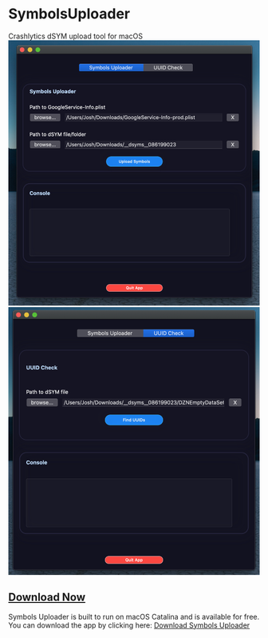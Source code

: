 # SymbolsUploader
Crashlytics dSYM upload tool for macOS 
![Symbols Uploader Screenshot](https://github.com/jmjoshua/SymbolsUploader/blob/master/Images/Screen%20Shot%202020-05-26%20at%202.04.44%20AM.png)
![UUID Check Screenshot](https://github.com/jmjoshua/SymbolsUploader/blob/master/Images/Screen%20Shot%202020-05-26%20at%202.04.50%20AM.png)

## [Download Now](https://www.dropbox.com/s/j9sdxyzsca22szt/SymbolsUploader.app.zip?dl=0)
Symbols Uploader is built to run on macOS Catalina and is available for free.
You can download the app by clicking here: [Download Symbols Uploader](https://www.dropbox.com/s/j9sdxyzsca22szt/SymbolsUploader.app.zip?dl=0)
